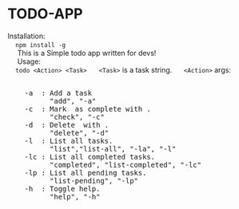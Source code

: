 # TODO-APP
      
Installation:  
&nbsp;&nbsp;&nbsp;&nbsp;`npm install -g `  
&nbsp;&nbsp;&nbsp;&nbsp;
This is a Simple todo app written for devs!  
&nbsp;&nbsp;&nbsp;&nbsp;
Usage:  
&nbsp;&nbsp;&nbsp;&nbsp;`todo <Action> <Task>`
&nbsp;&nbsp;&nbsp;&nbsp;
`<Task>` is a task string.
&nbsp;&nbsp;&nbsp;&nbsp;
`<Action>` args:  
<pre>&nbsp;&nbsp;
    -a  : Add a task <task>  
          "add", "-a"  
    -c  : Mark <task> as complete with <task number>.  
          "check", "-c"  
    -d  : Delete <task> with <task number>.  
          "delete", "-d"  
    -l  : List all tasks.  
          "list","list-all", "-la", "-l"  
    -lc : List all completed tasks.  
          "completed", "list-completed", "-lc"  
    -lp : List all pending tasks.  
          "list-pending", "-lp"  
    -h  : Toggle help.  
          "help", "-h"  
</pre>